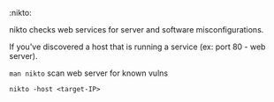 :nikto:

nikto checks web services for server and software misconfigurations.

If you've discovered a host that is running a service (ex: port 80 - web server).

`man nikto` scan web server for known vulns

`nikto -host <target-IP>`

